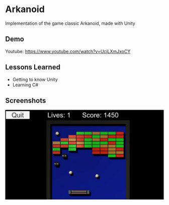 # Arkanoid

Implementation of the game classic Arkanoid, made with Unity

## Demo

Youtube: https://www.youtube.com/watch?v=UcjLXmJxoCY

  
## Lessons Learned

- Getting to know Unity
- Learning C#
## Screenshots

![Gameplay](https://raw.githubusercontent.com/Monogenesis/Arkanoid/main/screenshots/gameplay.png)

  
